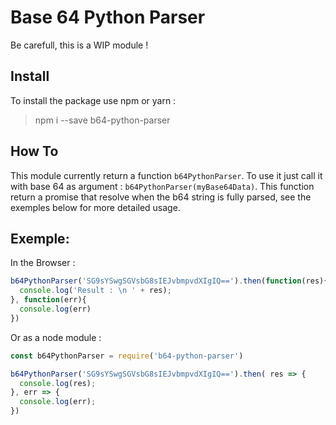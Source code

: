 # Base 64 Python Parser

Be carefull, this is a WIP module !

## Install

To install the package use npm or yarn :

> npm i --save b64-python-parser

## How To

This module currently return a function `b64PythonParser`. To use it just call it with base 64 as argument : `b64PythonParser(myBase64Data)`.
This function return a promise that resolve when the b64 string is fully parsed, see the exemples below for more detailed usage.

## Exemple:

In the Browser :

```js
b64PythonParser('SG9sYSwgSGVsbG8sIEJvbmpvdXIgIQ==').then(function(res){
  console.log('Result : \n ' + res);
}, function(err){
  console.log(err)
})
```

Or as a node module :

```js
const b64PythonParser = require('b64-python-parser')

b64PythonParser('SG9sYSwgSGVsbG8sIEJvbmpvdXIgIQ==').then( res => {
  console.log(res);
}, err => {
  console.log(err);
})
```
